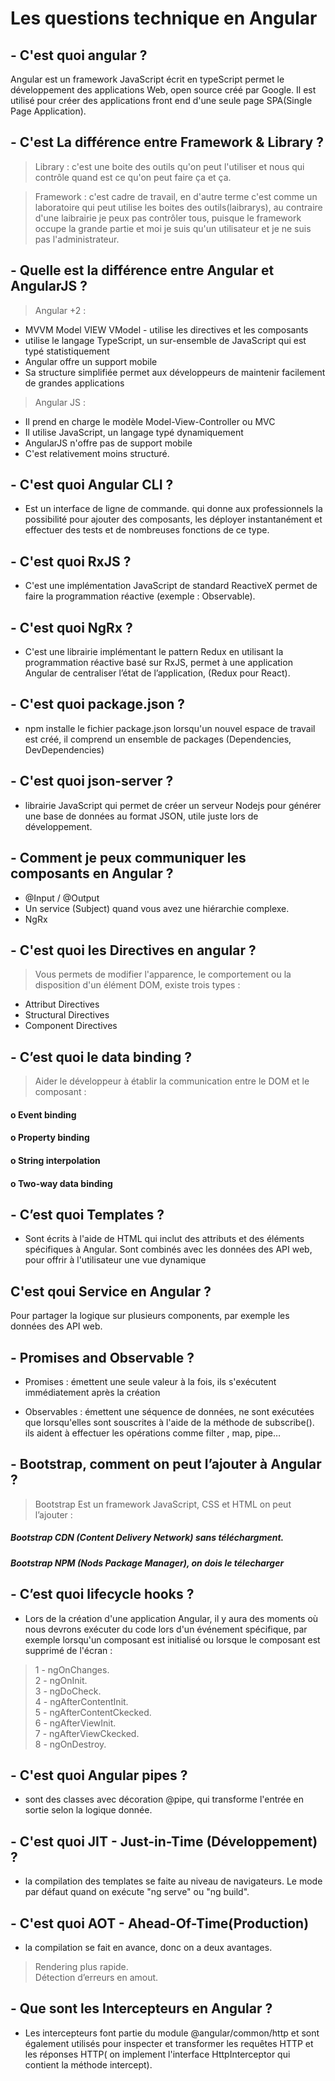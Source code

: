 # Les questions technique en Angular
## - C'est quoi angular ?
Angular est un framework JavaScript écrit en typeScript permet le développement des applications Web, open source créé par Google. Il est utilisé pour créer des applications front end d'une seule page SPA(Single Page Application).

## - C'est La différence entre Framework & Library ?
> Library : c'est une boite des outils qu'on peut l'utiliser et nous qui contrôle quand est ce qu'on peut faire ça et ça.

> Framework : c'est cadre de travail, en d'autre terme c'est comme un laboratoire qui peut utilise les boites des outils(laibrarys), au contraire d'une laibrairie je peux pas contrôler tous, puisque le framework occupe la grande partie et moi je suis qu'un utilisateur et je ne suis pas l'administrateur.

## - Quelle est la différence entre Angular et AngularJS ?
> Angular +2 :
 - MVVM Model VIEW VModel - utilise les directives et les composants
 - utilise le langage TypeScript, un sur-ensemble de JavaScript qui est typé statistiquement
 - Angular offre un support mobile
 - Sa structure simplifiée permet aux développeurs de maintenir facilement de grandes applications

 > Angular JS :
 - Il prend en charge le modèle Model-View-Controller ou MVC
 - Il utilise JavaScript, un langage typé dynamiquement
 - AngularJS n'offre pas de support mobile
 - C'est relativement moins structuré.

 ## - C'est quoi Angular CLI ?
  - Est un interface de ligne de commande. qui donne aux professionnels la possibilité pour ajouter des composants, les déployer instantanément et effectuer des tests et de nombreuses fonctions de ce type. 

## - C'est quoi RxJS ?
 - C'est une implémentation JavaScript de standard ReactiveX permet de faire la programmation réactive (exemple : Observable).

## - C'est quoi NgRx ? 
 - C'est une librairie implémentant le pattern Redux en utilisant la programmation réactive basé sur RxJS, permet à une application Angular de centraliser l’état de l’application, (Redux pour React).

## - C'est quoi package.json ?
 - npm installe le fichier package.json lorsqu'un nouvel espace de travail est créé, il comprend un ensemble de packages (Dependencies, DevDependencies)

## - C'est quoi json-server ?
 - librairie JavaScript qui permet de créer un serveur Nodejs pour générer une base de données au format JSON, utile juste lors de développement.

## - Comment je peux communiquer les composants en Angular ?
 - @Input / @Output
 - Un service (Subject) quand vous avez une hiérarchie complexe.
 - NgRx

## - C'est quoi les Directives en angular ?
> Vous permets de modifier l'apparence, le comportement ou la disposition d'un élément DOM, existe trois types :
 - Attribut Directives
 - Structural Directives
 - Component Directives

 ## - C’est quoi le data binding ? 
>  Aider le développeur à établir la communication entre le DOM et le composant :
#### o	Event binding
#### o	Property binding
#### o	String interpolation
#### o	Two-way data binding

## - C’est quoi Templates ?
- Sont écrits à l'aide de HTML qui inclut des attributs et des éléments spécifiques à Angular. Sont combinés avec les données des API web, pour offrir à l'utilisateur une vue dynamique

## C'est qoui Service en Angular ?
Pour partager la logique sur plusieurs components, par exemple les données des API web.

## - Promises and Observable ?
 - Promises : émettent une seule valeur à la fois, ils s'exécutent immédiatement après la création

 - Observables : émettent une séquence de données, ne sont exécutées que lorsqu'elles sont souscrites à l'aide de la méthode de subscribe(). ils aident à effectuer les opérations comme filter , map, pipe…

## - Bootstrap, comment on peut l’ajouter à Angular ?
> Bootstrap Est un framework JavaScript, CSS et HTML on peut l’ajouter :
##### Bootstrap CDN (Content Delivery Network) sans téléchargment.
##### Bootstrap NPM (Nods Package Manager), on dois le télecharger

## - C’est quoi lifecycle hooks ?
 - Lors de la création d'une application Angular, il y aura des moments où nous devrons exécuter du code lors d'un événement spécifique, par exemple lorsqu'un composant est initialisé ou lorsque le composant est supprimé de l'écran :
> 1 - ngOnChanges.<br>
> 2 - ngOnInit.<br>
> 3 - ngDoCheck.<br>
> 4 - ngAfterContentInit.<br>
> 5 - ngAfterContentCkecked.<br>
> 6 - ngAfterViewInit.<br>
> 7 - ngAfterViewCkecked.<br>
> 8 - ngOnDestroy. <br>

## - C'est quoi Angular pipes ?
- sont des classes avec décoration @pipe, qui transforme l'entrée en sortie selon la logique donnée.

## - C'est quoi JIT - Just-in-Time (Développement) ?
- la compilation des templates se faite au niveau de navigateurs. Le mode par défaut quand on exécute "ng serve" ou "ng build".

## - C'est quoi AOT - Ahead-Of-Time(Production)
- la compilation se fait en avance, donc on a deux avantages.
> Rendering plus rapide.<br>
> Détection d’erreurs en amout.

## - Que sont les Intercepteurs en Angular ?
- Les intercepteurs font partie du module @angular/common/http et sont également utilisés pour inspecter et transformer les requêtes HTTP et les réponses HTTP( on implement l'interface HttpInterceptor qui contient la méthode intercept).





